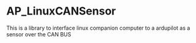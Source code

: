 # AP_LinuxCANSensor
This is a library to interface linux companion computer to a ardupilot as a sensor over the CAN BUS
